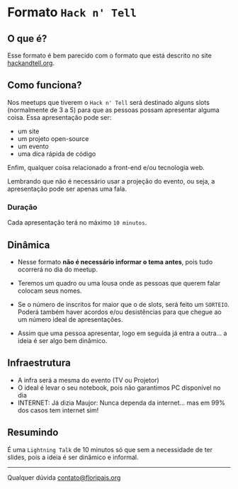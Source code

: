 # Formato `Hack n' Tell`

## O que é?
Esse formato é bem parecido com o formato que está descrito no site [hackandtell.org](https://hackandtell.org).

## Como funciona?
Nos meetups que tiverem o `Hack n' Tell` será destinado alguns slots (normalmente de 3 a 5) para que as pessoas possam apresentar alguma coisa. Essa apresentação pode ser:

- um site
- um projeto open-source
- um evento
- uma dica rápida de código

Enfim, qualquer coisa relacionado a front-end e/ou tecnologia web.

Lembrando que não é necessário usar a projeção do evento, ou seja, a apresentação pode ser apenas uma fala.

### Duração
Cada apresentação terá no máximo `10 minutos`.

## Dinâmica
- Nesse formato **não é necessário informar o tema antes**, pois tudo ocorrerá no dia do meetup.
  
- Teremos um quadro ou uma lousa onde as pessoas que querem falar colocam seus nomes.  
  
- Se o número de inscritos for maior que o de slots, será feito um `SORTEIO`. Poderá também haver acordos e/ou desistências para que chegue ao um número ideal de apresentações.

- Assim que uma pessoa apresentar, logo em seguida já entra a outra... a ideia é ser algo bem dinâmico.

## Infraestrutura
- A infra será a mesma do evento (TV ou Projetor)
- O ideal é levar o seu notebook, pois não garantimos PC disponível no dia
- INTERNET: Já dizia Maujor: Nunca dependa da internet... mas em 99% dos casos tem internet sim!

## Resumindo
É uma `Lightning Talk` de 10 minutos só que sem a necessidade de ter slides, pois a ideia é ser dinâmico e informal.  
  
---

Qualquer dúvida [contato@floripajs.org](contato@floripajs.org)
